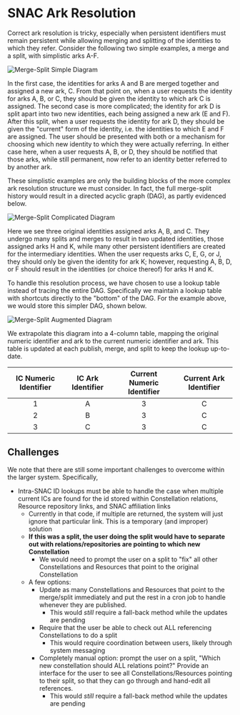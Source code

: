 # SNAC Ark Resolution

Correct ark resolution is tricky, especially when persistent identifiers must remain persistent while allowing merging and splitting of the identities to which they refer.  Consider the following two simple examples, a merge and a split, with simplistic arks A-F.  


![Merge-Split Simple Diagram](http://gitlab.iath.virginia.edu/snac/Documentation/raw/master/Specifications/Originals/merge-split-diagram.png)

In the first case, the identities for arks A and B are merged together and assigned a new ark, C.  From that point on, when a user requests the identity for arks A, B, or C, they should be given the identity to which ark C is assigned.  The second case is more complicated; the identity for ark D is split apart into two new identities, each being assigned a new ark (E and F).  After this split, when a user requests the identity for ark D, they should be given the "current" form of the identity, i.e. the identities to which E and F are assigned.  The user should be presented with both or a mechanism for choosing which new identity to which they were actually referring.  In either case here, when a user requests A, B, or D, they should be notified that those arks, while still permanent, now refer to an identity better referred to by another ark.

These simplistic examples are only the building blocks of the more complex ark resolution structure we must consider.  In fact, the full merge-split history would result in a directed acyclic graph (DAG), as partly evidenced below.

![Merge-Split Complicated Diagram](http://gitlab.iath.virginia.edu/snac/Documentation/raw/master/Specifications/Originals/merge-split-diagram2.png)

Here we see three original identities assigned arks A, B, and C.  They undergo many splits and merges to result in two updated identities, those assigned arks H and K, while many other persistent identifiers are created for the intermediary identities.  When the user requests arks C, E, G, or J, they should only be given the identity for ark K; however, requesting A, B, D, or F should result in the identities (or choice thereof) for arks H and K.

To handle this resolution process, we have chosen to use a lookup table instead of tracing the entire DAG.  Specifically we maintain a lookup table with shortcuts directly to the "bottom" of the DAG.  For the example above, we would store this simpler DAG, shown below.

![Merge-Split Augmented Diagram](http://gitlab.iath.virginia.edu/snac/Documentation/raw/master/Specifications/Originals/merge-split-diagram3.png)

We extrapolate this diagram into a 4-column table, mapping the original numeric identifier and ark to the current numeric identifier and ark.  This table is updated at each publish, merge, and split to keep the lookup up-to-date.

| IC Numeric Identifier | IC Ark Identifier | Current Numeric Identifier | Current Ark Identifier |
|:---------------------:|:-----------------:|:--------------------------:|:----------------------:|
| 1                     | A                 | 3                          | C                      |
| 2                     | B                 | 3                          | C                      |
| 3                     | C                 | 3                          | C                      |

## Challenges

We note that there are still some important challenges to overcome within the larger system.  Specifically,

- Intra-SNAC ID lookups must be able to handle the case when multiple current ICs are found for the id stored within Constellation relations, Resource repository links, and SNAC affiliation links
    - Currently in that code, if multiple are returned, the system will just ignore that particular link.  This is a temporary (and improper) solution
    - **If this was a split, the user doing the split would have to separate out with relations/repositories are pointing to which new Constellation**
        - We would need to prompt the user on a split to "fix" all other Constellations and Resources that point to the original Constellation
    - A few options:
        - Update as many Constellations and Resources that point to the merge/split immediately and put the rest in a cron job to handle whenever they are published.
            - This would *still* require a fall-back method while the updates are pending
        - Require that the user be able to check out ALL referencing Constellations to do a split
            - This would require coordination between users, likely through system messaging
        - Completely manual option: prompt the user on a split, "Which new constellation should ALL relations point?"  Provide an interface for the user to see all Constellations/Resources pointing to their split, so that they can go through and hand-edit all references.
            - This would *still* require a fall-back method while the updates are pending
